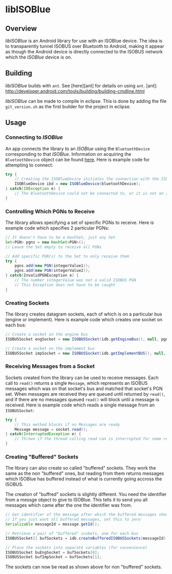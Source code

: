 libISOBlue
==========

Overview
--------
*libISOBlue* is an Android library for use with an ISOBlue device.
The idea is to transparently tunnel ISOBUS over Bluetooth to Android,
making it appear as though the Android device is directly connected
to the ISOBUS network which the *ISOBlue* device is on.

Building
---------
*libISOBlue* builds with `ant`.
See [here][ant] for details on using `ant`.
[ant]: http://developer.android.com/tools/building/building-cmdline.html

*libISOBlue* can be made to compile in eclipse.
This is done by adding the file `git_version.sh` as the first builder for the
project in eclipse.

Usage
-----

### Connecting to *ISOBlue* ###
An app connects the library to an *ISOBlue* using the `BluetoothDevice`
corresponding to that *ISOBlue*.
Information on acquiring the `BluetoothDevice` object can be found [here][bt].
Here is example code for attempting to connect:
```Java
try {
	// Creating the ISOBlueDevice initiates the connection with the ISOBlue
	ISOBlueDevice ibd = new ISOBlueDevice(bluetoothDevice);
} catch(IOException e) {
	// The BluetoothDevice could not be connected to, or it is not an ISOBlue
}
```
[bt]: http://developer.android.com/guide/topics/connectivity/bluetooth.html#FindingDevices "Discovering Bluetooth Devices"

### Controlling Which PGNs to Receive ###
The library allows specifying a set of specific PGNs to receive.
Here is example code which specifies 2 particular PGNs:
```Java
// It doesn't have to be a HashSet, just any Set
Set<PGN> pgns = new HashSet<PGN>();
// Leave the Set empty to receive all PGNs

// Add specific PGN(s) to the Set to only receive them
try {
	pgns.add(new PGN(integerValue1));
	pgns.add(new PGN(integerValue2));
} catch(InvalidPGNException e) {
	// The number integerValue was not a valid ISOBUS PGN
	// This Exception does not have to be caught
}
```

### Creating Sockets ###
The library creates datagram sockets,
each of which is on a particular bus (engine or implement).
Here is example code which creates one socket on each bus:
```Java
// Create a socket on the engine bus
ISOBUSSocket engSocket = new ISOBUSSocket(idb.getEngineBus(), null, pgns);

// Create a socket on the implement bus
ISOBUSSocket impSocket = new ISOBUSSocket(idb.getImplementBUS(), null, pgns);
```

### Receiving Messages from a Socket ###
Sockets created from the library can be used to receive messages.
Each call to `read()` returns a single `Message`,
which represents an ISOBUS messages which was on that socket's bus
and matched that socket's PGN set.
When messages are received they are queued until returned by `read()`,
and if there are no messages queued
`read()` will block until a message is received.
Here is example code which reads a single message from an `ISOBUSSocket`:
```Java
try {
	// This method blocks if no Messages are ready
	Message message = socket.read();
} catch(InterruptedException e) {
	// Thrown if the thread calling read can is interrupted for some reason
}
```

### Creating "Buffered" Sockets ###
The library can also create so called "buffered" sockets.
They work the same as the non "buffered" ones,
but reading from them returns messages which ISOBlue has buffered
instead of what is currently going accross the ISOBUS.

The creation of "buffred" sockets is slightly different.
You need the identifier from a messge object to give to ISOBlue.
This tells it to send you all messages which came after the one the identifier
was from.
```Java
// Get identifier of the message after which the buffered messages should start
// If you just want all buffered messages, set this to zero
Serializable messageId = message.getId();

// Retrieve a pair of "buffered" scokets, one for each bus
ISOBUSSocket[] bufSockets = idb.createBufferedISOBUSSockets(messageId);

// Place the sockets into separate variables (for convenience)
ISOBUSSocket buEngSocket = bufSockets[0];
ISOBUSSocket bufImpSocket = bufSockets[1];
```
The sockets can now be read as shown above for non "buffered" sockets.

